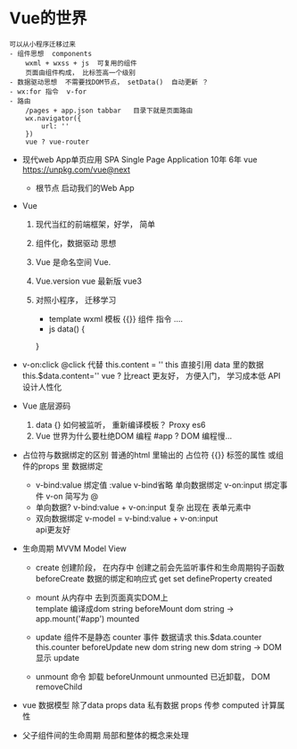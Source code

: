 # Vue的世界
    可以从小程序迁移过来 
    - 组件思想  components  
        wxml + wxss + js  可复用的组件
        页面由组件构成， 比标签高一个级别
    - 数据驱动思想  不需要找DOM节点， setData()  自动更新 ？    
    - wx:for 指令  v-for
    - 路由 
        /pages + app.json tabbar   目录下就是页面路由 
        wx.navigator({
            url: ''
        })
        vue ? vue-router 

- 现代web App单页应用  SPA Single Page Application  10年 6年 
    vue  https://unpkg.com/vue@next 
    - 根节点 启动我们的Web App  

- Vue
    1. 现代当红的前端框架，好学， 简单
    2. 组件化，数据驱动  思想
    3. Vue 是命名空间
        Vue.
    4. Vue.version vue 最新版 vue3 
    5. 对照小程序， 迁移学习 
        - template    wxml 
            模板 {{}} 组件  指令 ....  
        - js    data() {

        }
    
- v-on:click    @click 代替
    this.content = '' this 直接引用 data 里的数据 
    this.$data.content=''
    vue ? 比react 更友好， 方便入门， 学习成本低 
    API 设计人性化 

- Vue 底层源码
    1. data  {}  如何被监听， 重新编译模板？  Proxy  es6 
    2. Vue 世界为什么要杜绝DOM 编程 #app  ?
        DOM 编程慢... 

- 占位符与数据绑定的区别
    普通的html 里输出的 占位符  {{}} 
    标签的属性 或组件的props 里  数据绑定  
    - v-bind:value 绑定值  :value   v-bind省略 单向数据绑定
        v-on:input  绑定事件     v-on  简写为  @
    - 单向数据?
        v-bind:value  + v-on:input   复杂 出现在 表单元素中
    - 双向数据绑定
        v-model = v-bind:value  + v-on:input  
        api更友好 

- 生命周期   MVVM 
    Model  View 
    - create 创建阶段， 在内存中
        创建之前会先监听事件和生命周期钩子函数 beforeCreate
        数据的绑定和响应式 get  set defineProperty   created
    
    - mount 从内存中 去到页面真实DOM上  
        template 编译成dom string beforeMount
        dom string -> app.mount('#app')  mounted 
    
    - update 组件不是静态 counter 
         事件
         数据请求
         this.$data.counter 
         this.counter     beforeUpdate   new dom string
        new dom string  -> DOM 显示  update  

    - unmount 
        命令 卸载 beforeUnmount 
        unmounted 已近卸载， DOM removeChild 

- vue 数据模型 除了data props 
    data 私有数据 
    props 传参
    computed 计算属性

- 父子组件间的生命周期 
    局部和整体的概念来处理
    

    
